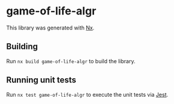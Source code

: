 # game-of-life-algr

This library was generated with [Nx](https://nx.dev).

## Building

Run `nx build game-of-life-algr` to build the library.

## Running unit tests

Run `nx test game-of-life-algr` to execute the unit tests via [Jest](https://jestjs.io).
